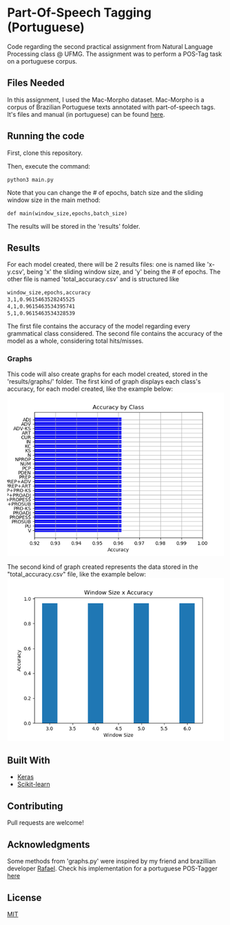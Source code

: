 # Part-Of-Speech Tagging (Portuguese)

Code regarding the second practical assignment from Natural Language Processing class @ UFMG.
The assignment was to perform a POS-Tag task on a portuguese corpus.
## Files Needed

In this assignment, I used the Mac-Morpho dataset. Mac-Morpho is a corpus of Brazilian Portuguese texts annotated with part-of-speech tags. It's files and manual (in portuguese) can be found [here](http://nilc.icmc.usp.br/macmorpho/).


## Running the code
First, clone this repository.

Then, execute the command:

```shell
python3 main.py
```

Note that you can change the # of epochs, batch size and the sliding window size in the main method:
```python3
def main(window_size,epochs,batch_size)
```
The results will be stored in the 'results' folder.

## Results
For each model created, there will be 2 results files: one is named like 'x-y.csv', being 'x' the sliding window size, and
'y' being the # of epochs. The other file is named 'total_accuracy.csv' and is structured like
```
window_size,epochs,accuracy
3,1,0.9615463528245525
4,1,0.9615463534395741
5,1,0.9615463534328539
```

The first file contains the accuracy of the model regarding every grammatical class considered. The second file contains the accuracy of the model as a whole, considering total hits/misses.

### Graphs
This code will also create graphs for each model created, stored in the 'results/graphs/' folder. The first kind of graph displays each class's accuracy, for each model created, like the example below:
![Example Graph: Type 1](/results/graphs/accuracy_by_class_3-1.png "Example Graph")

The second kind of graph created represents the data stored in the "total_accuracy.csv" file, like the example below:
![Example Graph: Type 1](/results/graphs/total_accuracy.png "Example Graph")

## Built With
- [Keras](https://keras.io/)
- [Scikit-learn](https://scikit-learn.org/stable/)

## Contributing
Pull requests are welcome!

## Acknowledgments
Some methods from 'graphs.py' were inspired by my friend and brazillian developer [Rafael](https://rafaatsouza.github.io/). Check his implementation for a portuguese POS-Tagger [here](https://github.com/rafaatsouza/nlp_tp2)

## License
[MIT](https://choosealicense.com/licenses/mit/)
